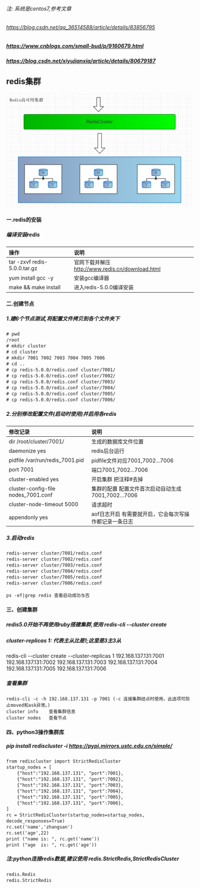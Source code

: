 ###### 注: 系统是centos7,参考文章
###### https://blog.csdn.net/qq_36514588/article/details/83856795
##### https://www.cnblogs.com/small-bud/p/9160679.html
##### https://blog.csdn.net/xiyujianxia/article/details/80679187

## redis集群
<!-- ![avatar](redis1.png =700x440) -->
<img src="redis1.png" width="500" hegiht="440" align=center disabled="True"/>

#### 一.redis的安装
#####   编译安装redis
| 操作 | 说明 |
| :------ | :------ |
| tar -zxvf redis-5.0.0.tar.gz | 官网下载并解压 http://www.redis.cn/download.html |
| yum install gcc -y | 安装gcc编译器 |
| make && make install | 进入redis-5.0.0编译安装 |
    
#### 二.创建节点
#####     1.建6个节点测试,将配置文件拷贝到各个文件夹下
    # pwd
    /root
    # mkdir cluster
    # cd cluster
    # mkdir 7001 7002 7003 7004 7005 7006
    # cd ..
    # cp redis-5.0.0/redis.conf cluster/7001/
    # cp redis-5.0.0/redis.conf cluster/7002/
    # cp redis-5.0.0/redis.conf cluster/7003/
    # cp redis-5.0.0/redis.conf cluster/7004/
    # cp redis-5.0.0/redis.conf cluster/7005/
    # cp redis-5.0.0/redis.conf cluster/7006/
    
#####     2.分别修改配置文件(启动时使用)并启用各redis

|修改记录 | 说明|
|:----- | :------ |
|dir /root/cluster/7001/|生成的数据库文件位置|
|daemonize    yes|redis后台运行
|pidfile  /var/run/redis_7001.pid | pidfile文件对应7001,7002...7006
|port  7001|端口7001,7002...7006
|cluster-enabled  yes|开启集群  把注释#去掉
|cluster-config-file  nodes_7001.conf|集群的配置  配置文件首次启动自动生成 7001,7002...7006
|cluster-node-timeout  5000|请求超时
|appendonly  yes|aof日志开启  有需要就开启，它会每次写操作都记录一条日志

#####     3.启动redis
    redis-server cluster/7001/redis.conf
    redis-server cluster/7002/redis.conf
    redis-server cluster/7003/redis.conf
    redis-server cluster/7004/redis.conf
    redis-server cluster/7005/redis.conf
    redis-server cluster/7006/redis.conf
    
    ps -ef|grep redis 查看启动成功与否


#### 三、创建集群
#####     redis5.0开始不再使用ruby搭建集群,使用 redis-cli --cluster create
#####     cluster-replicas 1: 代表主从比是1;这里是3主3从
    
redis-cli --cluster create --cluster-replicas 1 192.168.137.131:7001 192.168.137.131:7002 192.168.137.131:7003 192.168.137.131:7004 192.168.137.131:7005 192.168.137.131:7006 

#####     查看集群
    redis-cli -c -h 192.168.137.131 -p 7001 (-c 连接集群结点时使用，此选项可防止moved和ask异常。)
    cluster info    查看集群信息
    cluster nodes   查看节点
    
     
#### 四、python3操作集群库
##### pip install rediscluster -i https://pypi.mirrors.ustc.edu.cn/simple/ 
    
    from rediscluster import StrictRedisCluster
    startup_nodes = [
        {"host":"192.168.137.131", "port":7001},
        {"host":"192.168.137.131", "port":7002},
        {"host":"192.168.137.131", "port":7003},
        {"host":"192.168.137.131", "port":7004},
        {"host":"192.168.137.131", "port":7005},
        {"host":"192.168.137.131", "port":7006},
    ]
    rc = StrictRedisCluster(startup_nodes=startup_nodes, decode_responses=True)
    rc.set('name','zhangsan')
    rc.set('age',22)
    print ("name is: ", rc.get('name'))
    print ("age  is: ", rc.get('age'))
    
##### 注:python连接redis数据,建议使用 redis.StrictRedis,StrictRedisCluster
    redis.Redis 
    redis.StrictRedis

